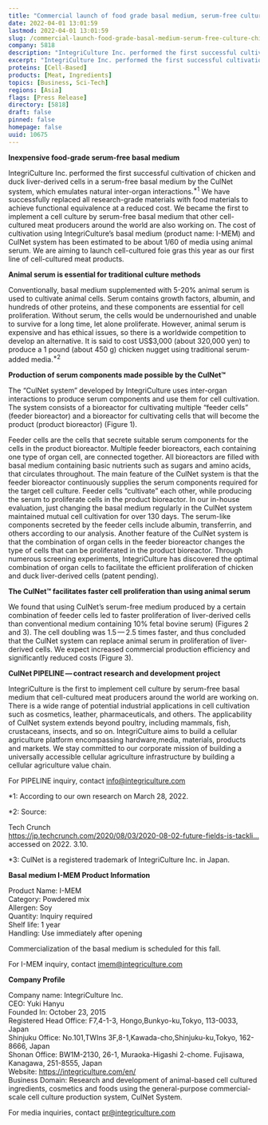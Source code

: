 ```yaml
---
title: "Commercial launch of food grade basal medium, serum-free culture of chicken and duck liver-derived cells by CulNet"
date: 2022-04-01 13:01:59
lastmod: 2022-04-01 13:01:59
slug: /commercial-launch-food-grade-basal-medium-serum-free-culture-chicken-and-duck-liver
company: 5818
description: "IntegriCulture Inc. performed the first successful cultivation of chicken and duck liver-derived cells in a serum-free basal medium by the CulNet system, which emulates natural inter-organ interactions. The cost of cultivation using IntegriCulture’s basal medium (product name: I-MEM) and CulNet system has been estimated to be about 1/60 of media using animal serum. The company aims to launch cell-cultured foie gras this year as its first line of cell-cultured meat products."
excerpt: "IntegriCulture Inc. performed the first successful cultivation of chicken and duck liver-derived cells in a serum-free basal medium by the CulNet system, which emulates natural inter-organ interactions. The cost of cultivation using IntegriCulture’s basal medium (product name: I-MEM) and CulNet system has been estimated to be about 1/60 of media using animal serum. The company aims to launch cell-cultured foie gras this year as its first line of cell-cultured meat products."
proteins: [Cell-Based]
products: [Meat, Ingredients]
topics: [Business, Sci-Tech]
regions: [Asia]
flags: [Press Release]
directory: [5818]
draft: false
pinned: false
homepage: false
uuid: 10675
---
```

<p><strong>Inexpensive food-grade serum-free basal medium</strong></p>

<p>IntegriCulture Inc. performed the first successful cultivation of chicken and duck liver-derived cells in a serum-free basal medium by the CulNet system, which emulates natural inter-organ interactions.<sup>*1</sup> We have successfully replaced all research-grade materials with food materials to achieve functional equivalence at a reduced cost. We became the first to implement a cell culture by serum-free basal medium that other cell-cultured meat producers around the world are also working on. The cost of cultivation using IntegriCulture’s basal medium (product name: I-MEM) and CulNet system has been estimated to be about 1/60 of media using animal serum. We are aiming to launch cell-cultured foie gras this year as our first line of cell-cultured meat products.</p>

<p><strong>Animal serum is essential for traditional culture methods</strong></p>

<p>Conventionally, basal medium supplemented with 5-20% animal serum is used to cultivate animal cells. Serum contains growth factors, albumin, and hundreds of other proteins, and these components are essential for cell proliferation. Without serum, the cells would be undernourished and unable to survive for a long time, let alone proliferate. However, animal serum is expensive and has ethical issues, so there is a worldwide competition to develop an alternative. It is said to cost US$3,000 (about 320,000 yen) to produce a 1 pound (about 450 g) chicken nugget using traditional serum-added media.<sup>*2</sup></p>

<p><strong>Production of serum components made possible by the CulNet™</strong></p>

<p>The “CulNet system” developed by IntegriCulture uses inter-organ interactions to produce serum components and use them for cell cultivation. The system consists of a bioreactor for cultivating multiple “feeder cells” (feeder bioreactor) and a bioreactor for cultivating cells that will become the product (product bioreactor) (Figure 1).</p>

<p>Feeder cells are the cells that secrete suitable serum components for the cells in the product bioreactor. Multiple feeder bioreactors, each containing one type of organ cell, are connected together. All bioreactors are filled with basal medium containing basic nutrients such as sugars and amino acids, that circulates throughout. The main feature of the CulNet system is that the feeder bioreactor continuously supplies the serum components required for the target cell culture. Feeder cells “cultivate” each other, while producing the serum to proliferate cells in the product bioreactor. In our in-house evaluation, just changing the basal medium regularly in the CulNet system maintained mutual cell cultivation for over 130 days. The serum-like components secreted by the feeder cells include albumin, transferrin, and others according to our analysis. Another feature of the CulNet system is that the combination of organ cells in the feeder bioreactor changes the type of cells that can be proliferated in the product bioreactor. Through numerous screening experiments, IntegriCulture has discovered the optimal combination of organ cells to facilitate the efficient proliferation of chicken and duck liver-derived cells (patent pending).</p>

<p><strong>The CulNet™ facilitates faster cell proliferation than using animal serum</strong></p>

<p>We found that using CulNet’s serum-free medium produced by a certain combination of feeder cells led to faster proliferation of liver-derived cells than conventional medium containing 10% fetal bovine serum) (Figures 2 and 3). The cell doubling was 1.5 — 2.5 times faster, and thus concluded that the CulNet system can replace animal serum in proliferation of liver-derived cells. We expect increased commercial production efficiency and significantly reduced costs (Figure 3).</p>

<p><strong>CulNet PIPELINE — contract research and development project</strong></p>

<p>IntegriCulture is the first to implement cell culture by serum-free basal medium that cell-cultured meat producers around the world are working on. There is a wide range of potential industrial applications in cell cultivation such as cosmetics, leather, pharmaceuticals, and others. The applicability of CulNet system extends beyond poultry, including mammals, fish, crustaceans, insects, and so on. IntegriCulture aims to build a cellular agriculture platform encompassing hardware,media, materials, products and markets. We stay committed to our corporate mission of building a universally accessible cellular agriculture infrastructure by building a cellular agriculture value chain.</p>

<p>For PIPELINE inquiry, contact <a href="mailto:info@integriculture.com">info@integriculture.com</a></p>

<p>*1: According to our own research on March 28, 2022.</p>

<p>*2: Source:</p>

<p>Tech Crunch<br />
<a href="https://jp.techcrunch.com/2020/08/03/2020-08-02-future-fields-is-tackling-cultured-meats-biggest-problem/">https://jp.techcrunch.com/2020/08/03/2020-08-02-future-fields-is-tackli…</a> accessed on 2022. 3.10.</p>

<p>*3: CulNet is a registered trademark of IntegriCulture Inc. in Japan.</p>

<p><strong>Basal medium I-MEM Product Information</strong></p>

<p>Product Name: I-MEM<br />
Category: Powdered mix<br />
Allergen: Soy<br />
Quantity: Inquiry required<br />
Shelf life: 1 year<br />
Handling: Use immediately after opening</p>

<p>Commercialization of the basal medium is scheduled for this fall.</p>

<p>For I-MEM inquiry, contact <a href="mailto:imem@integriculture.com">imem@integriculture.com</a></p>

<p><strong>Company Profile</strong></p>

<p>Company name: IntegriCulture Inc.<br />
CEO: Yuki Hanyu<br />
Founded In: October 23, 2015<br />
Registered Head Office: F7,4-1-3, Hongo,Bunkyo-ku,Tokyo, 113-0033, Japan<br />
Shinjuku Office: No.101,TWIns 3F,8-1,Kawada-cho,Shinjuku-ku,Tokyo, 162-8666, Japan<br />
Shonan Office: BW1M-2130, 26-1, Muraoka-Higashi 2-chome. Fujisawa, Kanagawa, 251-8555, Japan<br />
Website: <a href="https://integriculture.com/en/">https://integriculture.com/en/</a><br />
Business Domain: Research and development of animal-based cell cultured ingredients, cosmetics and foods using the general-purpose commercial-scale cell culture production system, CulNet System.</p>

<p>For media inquiries, contact <a href="mailto:pr@integriculture.com">pr@integriculture.com</a></p>
